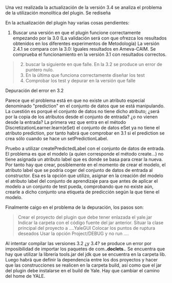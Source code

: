 Una vez realizada la actualización de la versión 3.4 se analiza el problema de la utilización monolítica del plugin. Se rediseña

En la actualización del plugin hay varias cosas pendientes:

  1. Buscar una versión en que el plugin funcione correctamente empezando por la 3.0 (La validación será con que ofrezca los resultados obtenidos en los diferentes experimentos de Metodología) La versión 2.4.1 se compara con la 3.0: Iguales resultados en Ameva-CAIM. Se comprueba el funcionamiento en la versión 3.1 con resultados correctos.
> 2. buscar la siguiente en que falle. En la 3.2 se produce un error de puntero nulo.
> 3. En la última que funciona correctamente diseñar los test
> 4. Comprobar los test y depurar en la versión que falle




Depuración del error en 3.2

Parece que el problema está en que no existe un atributo especial denominado "prediction" en el conjunto de datos que se está manipulando. La cuestión es porqué el conjunto de datos no tiene dicho atributo; ¿será por la copia de los atributos desde el conjunto de entrada? ¿o no vienen desde la entrada?
La primera vez que entra en el método DiscretizationLearner.learn(eSet) el conjunto de datos eSet ya no tiene el atributo prediction, por tanto habrá que comprobar en 3.1 si el prediction se crea sólo cuando se hace un setPredictionLabel.

Pruebo a utilizar createPredictedLabel con el conjunto de datos de entrada. El problema es que el modelo (a quien corresponde el método create...) no tiene asignada un atributo label que es donde se basa para crear la nueva. Por tanto hay que crear, posiblemente en el momento de crear el modelo, el atributo label que se podría coger del conjunto de datos de entrada al constructor.
Esa es la opción que utilizo, asignar en la creación del modelo el atributo label del conjunto de aprendizaje para que antes de aplicar el modelo a un conjunto de test pueda, comprobando que no existe aún, crearle a dicho conjunto una etiqueta de predicción según la que tiene el modelo.

Finalmente caigo en el problema de la depuración, los pasos son:
> Crear el proyecto del plugin que debe tener enlazada el yale.jar
> Indicar la carpeta con el código fuente del jar anterior.
> Situar la clase principal del proyecto a ....YaleGUI
> Colocar los puntos de ruptura deseados
> Usar la opción Project/DEBUG y no run ....

Al intentar compilar las versiones 3.2  ¿y 3.4? se produce un error por imposibilidad de importar los paquetes de com.**.doclets.**. Se encuentra que hay que utilizar la librería tools.jar del jdk que se encuentra en la carpeta lib. Luego habrá que definir la dependencia entre los dos proyectos y hacer que las construcciones se realicen en la carpeta build, así como que el jar del plugin debe instalarse en el build de Yale. Hay que cambiar el camino del home de YALE.

